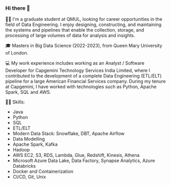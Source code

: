 ### Hi there 👋

👋🏻 I'm a graduate student at QMUL, looking for career opportunities in the field of Data Engineering. I enjoy designing, constructing, and maintaining the systems and pipelines that enable the collection, storage, and processing of large volumes of data for analysis and insights.

🎓 Masters in Big Data Science (2022-2023), from Queen Mary University of London.

💻  My work experience includes working as an Analyst / Software Developer for Capgemini Technology Services India Limited, where I contributed to the development of a complete Data Engineering (ETL/ELT) pipeline for a large American Financial Services company. During my tenure at Capgemini, I have worked with technologies such as Python, Apache Spark, SQL and AWS.

💪🏻 Skills:
- Java
- Python
- SQL
- ETL/ELT 
- Modern Data Stack: Snowflake, DBT, Apache Airflow
- Data Modelling 
- Apache Spark, Kafka
- Hadoop
- AWS EC2, S3, RDS, Lambda, Glue, Redshift, Kinesis, Athena
- Microsoft Azure Data Lake, Data Factory, Synapse Analytics, Azure Databricks
- Docker and Containerization
- CI/CD, Git, Unix
